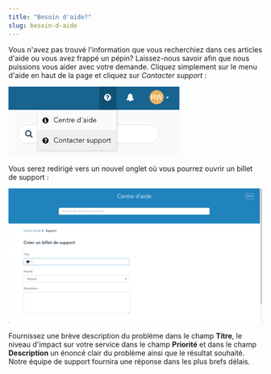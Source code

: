 ```yaml
---
title: "Besoin d'aide?"
slug: besoin-d-aide
---
```



Vous n'avez pas trouvé l'information que vous recherchiez dans ces articles d'aide ou vous avez frappé un pépin? Laissez-nous savoir afin que nous puissions vous aider avec votre demande.  Cliquez simplement sur le menu d'aide en haut de la page et cliquez sur *Contacter support* :

![Menu d'aide](../../assets/need-more-help-1-fr.png)

Vous serez redirigé vers un nouvel onglet où vous pourrez ouvrir un billet de support :

![Page de Contacter support](../../assets/need-more-help-2-fr.png)

Fournissez une brève description du problème dans le champ **Titre**, le niveau d'impact sur votre service dans le champ **Priorité** et dans le champ **Description** un énoncé clair du problème ainsi que le résultat souhaité.  Notre équipe de support fournira une réponse dans les plus brefs délais.
